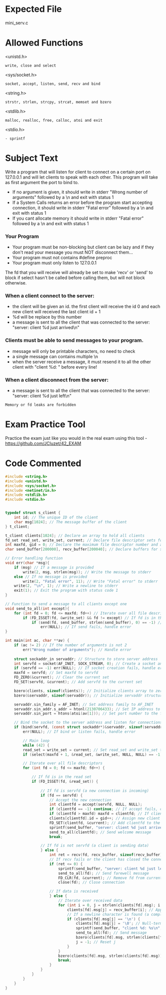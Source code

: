 # Expected File

mini_serv.c

# Allowed Functions

<unistd.h>
```
write, close and select
```

<sys/socket.h>
```
socket, accept, listen, send, recv and bind
```

<string.h>
```
strstr, strlen, strcpy, strcat, memset and bzero
```

<stdlib.h>
```
malloc, realloc, free, calloc, atoi and exit
```

<stdio.h>
```
- sprintf
```


# Subject Text

Write a program that will listen for client to connect on a certain port on 127.0.0.1 and will let clients to speak with each other. This program will take as first argument the port to bind to.

  - If no argument is given, it should write in stderr "Wrong number of arguments" followed by a \n and exit with status 1
  - If a System Calls returns an error before the program start accepting connection, it should write in stderr "Fatal error" followed by a \n and exit with status 1
  - If you cant allocate memory it should write in stderr "Fatal error" followed by a \n and exit with status 1

### Your Program

- Your program must be non-blocking but client can be lazy and if they don't read your message you must NOT disconnect them...
- Your program must not contains #define preproc
- Your program must only listen to 127.0.0.1

The fd that you will receive will already be set to make 'recv' or 'send' to block if select hasn't be called before calling them, but will not block otherwise. 

### When a client connect to the server:

- the client will be given an id. the first client will receive the id 0 and each new client will received the last client id + 1
- %d will be replace by this number
- a message is sent to all the client that was connected to the server: "server: client %d just arrived\n"

### Clients must be able to send messages to your program.

- message will only be printable characters, no need to check
- a single message can contains multiple \n
- when the server receive a message, it must resend it to all the other client with "client %d: " before every line!

### When a client disconnect from the server:

- a message is sent to all the client that was connected to the server: "server: client %d just left\n"

```
Memory or fd leaks are forbidden
```

# Exam Practice Tool
Practice the exam just like you would in the real exam using this tool - https://github.com/JCluzet/42_EXAM

# Code Commented
```c
#include <string.h>
#include <unistd.h>
#include <sys/socket.h>
#include <netinet/in.h>
#include <stdlib.h>
#include <stdio.h>


typedef struct s_client {
    int id; // The unique ID of the client
    char msg[1024]; // The message buffer of the client
} t_client;

t_client clients[1024]; // Declare an array to hold all clients
fd_set read_set, write_set, current; // Declare file descriptor sets for select function
int maxfd, gid = 0; // Declare the maximum file descriptor number and a global id for clients
char send_buffer[200000], recv_buffer[200040]; // Declare buffers for sending and receiving data

// Error handling function
void err(char *msg){
    if (msg) // If a message is provided
        write(2, msg, strlen(msg)); // Write the message to stderr
    else // If no message is provided
        write(2, "Fatal error", 11); // Write "Fatal error" to stderr
    write(2, "\n", 1); // Write a newline to stderr
    exit(1); // Exit the program with status code 1
}

// Function to send a message to all clients except one
void send_to_all(int except){ 
    for (int fd = 0; fd <= maxfd; fd++) // Iterate over all file descriptors
        if (FD_ISSET(fd, &write_set) && fd != except) // If fd is in the write set and is not the exception
            if (send(fd, send_buffer, strlen(send_buffer), 0) == -1) // Send the message in send_buffer to fd
                err(NULL); // If send fails, handle error
}

int main(int ac, char **av) {
    if (ac != 2) // If the number of arguments is not 2
        err("Wrong number of arguments"); // Handle error
    
    struct sockaddr_in servaddr; // Structure to store server address
    int servfd = socket(AF_INET, SOCK_STREAM, 0); // Create a socket and get its file descriptor
    if (servfd == -1) err(NULL); // If socket creation fails, handle error
    maxfd = servfd; // Set maxfd to servfd
    FD_ZERO(&current); // Clear the current set
    FD_SET(servfd, &current); // Add servfd to the current set

    bzero(clients, sizeof(clients)); // Initialize clients array to zero
    bzero(&servaddr, sizeof(servaddr)); // Initialize servaddr structure to zero

    servaddr.sin_family = AF_INET; // Set address family to AF_INET
    servaddr.sin_addr.s_addr = htonl(2130706433); // Set IP address to 127.0.0.1
    servaddr.sin_port = htons(atoi(av[1])); // Set port number to the first argument

    // Bind the socket to the server address and listen for connections
    if (bind(servfd, (const struct sockaddr*)&servaddr, sizeof(servaddr)) == -1 || listen(servfd, 100) == -1)
        err(NULL); // If bind or listen fails, handle error

        // Main loop
        while (42) {
        read_set = write_set = current; // Set read_set and write_set to current
        if (select(maxfd + 1, &read_set, &write_set, NULL, NULL) == -1) continue; // Wait for activity on any file descriptor

        // Iterate over all file descriptors
        for (int fd = 0; fd <= maxfd; fd++) {

            // If fd is in the read set 
            if (FD_ISSET(fd, &read_set)) {
                
                // If fd is servfd (a new connection is incoming)
                if (fd == servfd) {
                    // Accept the new connection
                    int clientfd = accept(servfd, NULL, NULL);
                    if (clientfd == -1) continue; // If accept fails, continue to the next iteration
                    if (clientfd > maxfd) maxfd = clientfd; // If clientfd is greater than maxfd, update maxfd
                    clients[clientfd].id = gid++; // Assign new client a unique ID
                    FD_SET(clientfd, &current); // Add clientfd to the current set
                    sprintf(send_buffer, "server: client %d just arrived\n", clients[clientfd].id); // Prepare welcome message
                    send_to_all(clientfd); // Send welcome message
                    break;

                // If fd is not servfd (a client is sending data)
                } else {
                    int ret = recv(fd, recv_buffer, sizeof(recv_buffer), 0); // Receive data from fd
                    // If recv fails or the client has closed the connection
                    if (ret <= 0) {
                        sprintf(send_buffer, "server: client %d just left\n", clients[fd].id); // Prepare farewell message
                        send_to_all(fd); // Send farewell message
                        FD_CLR(fd, &current); // Remove fd from current set
                        close(fd); // Close connection

                    // If data is received
                    } else {
                        // Iterate over received data
                        for (int i = 0, j = strlen(clients[fd].msg); i < ret; i++, j++) {
                            clients[fd].msg[j] = recv_buffer[i]; // Append  received data to client's message buffer
                            // If a newline character is found (a complete message is received)
                            if (clients[fd].msg[j] == '\n') {
                                clients[fd].msg[j] = '\0'; // Null-terminate the message
                                sprintf(send_buffer, "client %d: %s\n", clients[fd].id, clients[fd].msg); // Prepare the message
                                send_to_all(fd); // Send message
                                bzero(clients[fd].msg, strlen(clients[fd].msg)); // Clear the client's message buffer
                                j = -1; // Reset j
                            }
                        }
                        bzero(clients[fd].msg, strlen(clients[fd].msg)); // Clear the client's message buffer
                        break;
                    }
                }
            }
        }
    }
}

```
